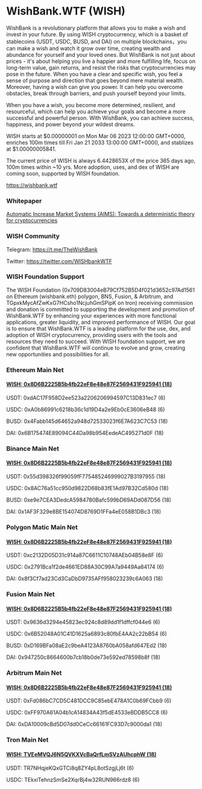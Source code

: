 # WishBank.WTF (WISH)

WishBank is a revolutionary platform that allows you to make a wish and invest in your future. By using WISH cryptocurrency, which is a basket of stablecoins (USDT, USDC, BUSD, and DAI) on multiple blockchains，you can make a wish and watch it grow over time, creating wealth and abundance for yourself and your loved ones. But WishBank is not just about prices - it's about helping you live a happier and more fulfilling life, focus on long-term value, gain returns, and resist the risks that  cryptocurrencies may pose in the future. When you have a clear and specific wish, you feel a sense of purpose and direction that goes beyond mere material wealth. Moreover, having a wish can give you power. It can help you overcome obstacles, break through barriers, and push yourself beyond your limits. 

When you have a wish, you become more determined, resilient, and resourceful, which can help you achieve your goals and become a more successful and powerful person. With WishBank, you can achieve success, happiness, and power beyond your wildest dreams.
  
WISH  starts at $0.00000001 on Mon Mar 06 2023 12:00:00 GMT+0000, enriches 100m times till Fri Jan 21 2033 13:00:00 GMT+0000, and stablizes at $1.00000005841.

The current price of WISH is always 6.4428653X of the price 365 days ago, 100m times within ~10 yrs. More adoption, uses, and dex of WISH are coming soon, supported by WISH foundation.

https://wishbank.wtf

### Whitepaper
[Automatic Increase Market Systems (AIMS): Towards a deterministic theory for cryptocurrencies](https://arxiv.org/abs/2303.01735)

### WISH Community
Telegram: https://t.me/TheWishBank

Twitter: https://twitter.com/WISHbankWTF


### WISH Foundation Support
The WISH Foundation (0x709D83004eB79Cf752B5D4f021d3652c97Ad1561 on Ethereum (wishbank.eth) polygon, BNS, Fusion, & Arbitrum, and TGpxkMycAfZwKxG7HCsho1NcjuhGmSPipK on tron) receiving commission and donation is committed to supporting the development and promotion of WishBank.WTF by enhancing your experiences with more functional applications, greater liquidity, and improved performance of WISH. Our goal is to ensure that WishBank.WTF is a leading platform for the use, dex, and adoption of WISH cryptocurrency, providing users with the tools and resources they need to succeed. With WISH foundation support, we are confident that WishBank.WTF will continue to evolve and grow, creating new opportunities and possibilities for all.


### Ethereum Main Net

#### [WISH: 0x8D6B2225B5b4fb22eF8e48e87F2569431F925941 (18)](https://etherscan.io/address/0x8D6B2225B5b4fb22eF8e48e87F2569431F925941)

USDT: 0xdAC17F958D2ee523a2206206994597C13D831ec7 (6)  

USDC: 0xA0b86991c6218b36c1d19D4a2e9Eb0cE3606eB48 (6) 

BUSD: 0x4Fabb145d64652a948d72533023f6E7A623C7C53 (18)  

DAI: 0x6B175474E89094C44Da98b954EedeAC495271d0F (18)


### Binance Main Net

#### [WISH: 0x8D6B2225B5b4fb22eF8e48e87F2569431F925941 (18)](https://bscscan.com/address/0x8D6B2225B5b4fb22eF8e48e87F2569431F925941)

USDT: 0x55d398326f99059fF775485246999027B3197955 (18)  

USDC: 0x8AC76a51cc950d9822D68b83fE1Ad97B32Cd580d (18)  

BUSD: 0xe9e7CEA3DedcA5984780Bafc599bD69ADd087D56 (18)  

DAI: 0x1AF3F329e8BE154074D8769D1FFa4eE058B1DBc3 (18)



### Polygon Matic Main Net

#### [WISH: 0x8D6B2225B5b4fb22eF8e48e87F2569431F925941 (18)](https://polygonscan.com/address/0x8D6B2225B5b4fb22eF8e48e87F2569431F925941)

USDT: 0xc2132D05D31c914a87C6611C10748AEb04B58e8F (6)  

USDC: 0x2791Bca1f2de4661ED88A30C99A7a9449Aa84174 (6)  

DAI: 0x8f3Cf7ad23Cd3CaDbD9735AFf958023239c6A063 (18)



### Fusion Main Net

#### [WISH: 0x8D6B2225B5b4fb22eF8e48e87F2569431F925941 (18)](https://fsnscan.com/address/0x8D6B2225B5b4fb22eF8e48e87F2569431F925941)

USDT: 0x9636d3294e45823ec924c8d89dd1f1dffcf044e6 (6)  

USDC: 0x6B52048A01C41D1625a6893c80fbE4AA2c22bB54 (6)  

BUSD: 0xD169BFa08aE2c9beA4123A8760bA058afd647Ed2 (18) 

DAI: 0x947250c8664600b7cb18b0de73e592ed78598b8f (18)



### Arbitrum Main Net

#### [WISH: 0x8D6B2225B5b4fb22eF8e48e87F2569431F925941 (18)](https://arbiscan.io/address/0x8D6B2225B5b4fb22eF8e48e87F2569431F925941)

USDT: 0xFd086bC7CD5C481DCC9C85ebE478A1C0b69FCbb9 (6) 

USDC: 0xFF970A61A04b1cA14834A43f5dE4533eBDDB5CC8 (6)  

DAI: 0xDA10009cBd5D07dd0CeCc66161FC93D7c9000da1 (18)
 


### Tron Main Net

#### [WISH: TVEeMVQJ6N5QVKXVcBaQrfLmSVzAUhcphW (18)](https://tronscan.org/#/contract/TVEeMVQJ6N5QVKXVcBaQrfLmSVzAUhcphW)

USDT: TR7NHqjeKQxGTCi8q8ZY4pL8otSzgjLj6t (6) 

USDC: TEkxiTehnzSmSe2XqrBj4w32RUN966rdz8 (6)  



